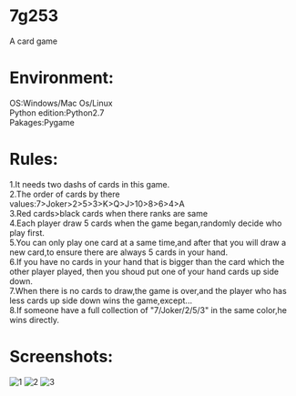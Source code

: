 # 7g253
A card game
# Environment:
OS:Windows/Mac Os/Linux<br>
Python edition:Python2.7<br>
Pakages:Pygame
# Rules:
1.It needs two dashs of cards in this game.<br>
2.The order of cards by there values:7>Joker>2>5>3>K>Q>J>10>8>6>4>A<br>
3.Red cards>black cards when there ranks are same<br>
4.Each player draw 5 cards when the game began,randomly decide who play first.<br>
5.You can only play one card at a same time,and after that you will draw a new card,to ensure there are always 5 cards in your hand.<br>
6.If you have no cards in your hand that is bigger than the card which the other player played, then you shoud put one of your hand cards up side down.<br>
7.When there is no cards to draw,the game is over,and the player who has less cards up side down wins the game,except...<br>
8.If someone have a full collection of "7/Joker/2/5/3" in the same color,he wins directly.
# Screenshots:
![1](http://img.blog.csdn.net/20140412152503765)
![2](http://img.blog.csdn.net/20140412143531468)
![3](http://img.blog.csdn.net/20140412143524296)
